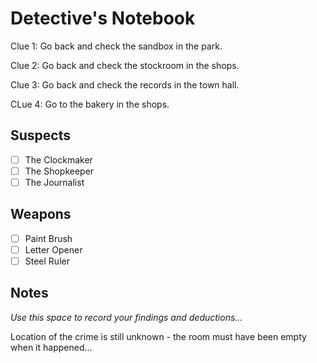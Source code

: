 # Detective's Notebook

Clue 1:
Go back and check the sandbox in the park.

Clue 2:
Go back and check the stockroom in the shops.

Clue 3:
Go back and check the records in the town hall.

CLue 4: 
Go to the bakery in the shops.

## Suspects
- [ ] The Clockmaker
- [ ] The Shopkeeper
- [ ] The Journalist

## Weapons
- [ ] Paint Brush
- [ ] Letter Opener
- [ ] Steel Ruler

## Notes
*Use this space to record your findings and deductions...*

Location of the crime is still unknown - the room must have been empty when it happened...
